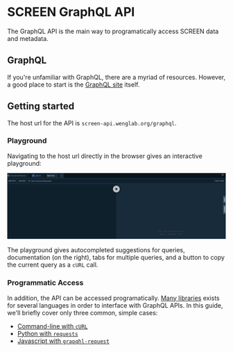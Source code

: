# SCREEN GraphQL API

The GraphQL API is the main way to programatically access SCREEN data and metadata.

## GraphQL

If you're unfamiliar with GraphQL, there are a myriad of resources. However, a
good place to start is the [GraphQL site](https://graphql.org/) itself.

## Getting started

The host url for the API is `screen-api.wenglab.org/graphql`.

### Playground

Navigating to the host url directly in the browser gives an interactive
playground:

<a href="https://screen-api.wenglab.org" rel="noopener noreferrer" target="_blank">
    <img src="img/placeholder_playground.png"></img>
</a>

The playground gives autocompleted suggestions for queries, documentation (on
the right), tabs for multiple queries, and a button to copy the current query as
a `cURL` call.

### Programmatic Access

In addition, the API can be accessed programatically.
[Many libraries](https://github.com/chentsulin/awesome-graphql) exists for
several languages in order to interface with GraphQL APIs. In this guide, we'll
briefly cover only three common, simple cases:

  * [Command-line with `cURL`](getting_started/command_line.md)
  * [Python with `requests`](getting_started/python.md)
  * [Javascript with `grapqhl-request`](getting_started/javascript.md)
